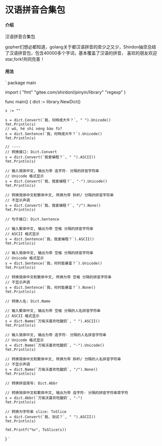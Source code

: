 # 汉语拼音合集包

#### 介绍
汉语拼音合集包

gopher们想必都知道，golang关于都汉语拼音的库少之又少，Shirdon抽空总结了汉语拼音包，包含40000多个字词，基本覆盖了汉语的拼音，
喜欢的朋友欢迎star,fork!共同完善！

#### 用法
`
 package main
 
 import (
 	"fmt"
 	"gitee.com/shirdonl/pinyin/library"
 	"regexp"
 )
 
 func main() {
 	dict := library.NewDict()
 
 	s := ""
 
 	s = dict.Convert(`我，何時成大牛？`, " ").Unicode()
 	fmt.Println(s)
 	// wǒ, hé shí néng bào fù?
 	s = dict.Sentence(`我，何時成大牛？`).Unicode()
 	fmt.Println(s)
 
 	// ----
 	// 转换接口: Dict.Convert
 	s = dict.Convert(`我爱编程？`, " ").ASCII()
 	fmt.Println(s)
 
 	// 输入简体中文, 输出为带 连字符- 分隔的拼音字符串
 	// Unicode 格式显示
 	s = dict.Convert(`我，我爱编程？`, "-").Unicode()
 	fmt.Println(s)
 
 	// 转换简体中文和繁体中文, 转换为带 斜杆/ 分隔的拼音字符串
 	// 不显示声调
 	s = dict.Convert(`我，我爱编程？`, "/").None()
 	fmt.Println(s)
 
 	// 句子接口: Dict.Sentence
 
 	// 输入繁体中文, 输出为带 空格 分隔的拼音字符串
 	// ASCII 格式显示
 	s = dict.Sentence(`我，我爱编程？`).ASCII()
 	fmt.Println(s)
 
 	// 输入简体中文, 输出为带 空格 分隔的拼音字符串
 	// Unicode 格式显示
 	s = dict.Sentence(`我，何时能暴富？`).Unicode()
 	fmt.Println(s)
 
 	// 转换简体中文和繁体中文, 转换为带 空格 分隔的拼音字符串
 	// 不显示声调
 	s = dict.Sentence(`我，何时能暴富？`).None()
 	fmt.Println(s)
 
 	// 转换人名: Dict.Name
 
 	// 输入繁体中文, 输出为带 空格 分隔的人名拼音字符串
 	// ASCII 格式显示
 	s = dict.Name(`万俟沃喜欢吃酸奶`, " ").ASCII()
 	fmt.Println(s)
 
 	// 输入简体中文, 输出为带 连字符- 分隔的人名拼音字符串
 	// Unicode 格式显示
 	s = dict.Name(`万俟沃喜欢吃酸奶`, "-").Unicode()
 	fmt.Println(s)
 
 	// 转换简体中文和繁体中文, 转换为带 斜杆/ 分隔的人名拼音字符串
 	// 不显示声调
 	s = dict.Name(`万俟沃喜欢吃酸奶`, "/").None()
 	fmt.Println(s)
 
 	// 转换拼音简写: Dict.Abbr
 
 	// 转换简体中文和繁体中文, 输出为带 连字符- 分隔的拼音字符串首字符
 	s = dict.Abbr(`万俟沃喜欢吃酸奶`, "-")
 	fmt.Println(s)
 
 	// 转换为字符串 slice: ToSlice
 	s = dict.Convert(`我，测试？`, " ").ASCII()
 	fmt.Println(s)
 
 	fmt.Printf("%v", ToSlice(s))
 
 }
`
